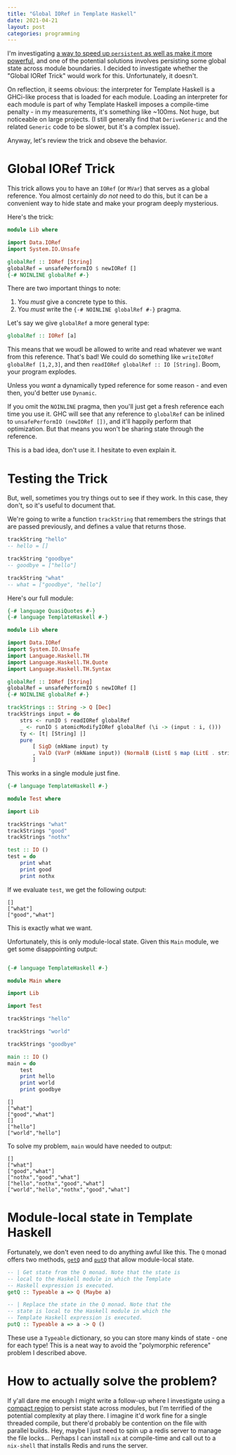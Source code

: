 ```yaml
---
title: "Global IORef in Template Haskell"
date: 2021-04-21
layout: post
categories: programming
---
```


I'm investigating [a way to speed up `persistent` as well as make it more powerful](https://github.com/yesodweb/persistent/issues/1241#issuecomment-824128224), and one of the potential solutions involves persisting some global state across module boundaries.
I decided to investigate whether the "Global IORef Trick" would work for this.
Unfortunately, it doesn't.

On reflection, it seems obvious: the interpreter for Template Haskell is a GHCi-like process that is loaded for each module.
Loading an interpreter for each module is part of why Template Haskell imposes a compile-time penalty - in my measurements, it's something like ~100ms.
Not huge, but noticeable on large projects.
(I still generally find that `DeriveGeneric` and the related `Generic` code to be slower, but it's a complex issue).

Anyway, let's review the trick and obseve the behavior.

# Global IORef Trick

This trick allows you to have an `IORef` (or `MVar`) that serves as a global reference.
You almost certainly *do not* need to do this, but it can be a convenient way to hide  state and make your program deeply mysterious.

Here's the trick:

```haskell
module Lib where

import Data.IORef
import System.IO.Unsafe

globalRef :: IORef [String]
globalRef = unsafePerformIO $ newIORef []
{-# NOINLINE globalRef #-}
```

There are two important things to note:

1. You *must* give a concrete type to this.
2. You *must* write the `{-# NOINLINE globalRef #-}` pragma.

Let's say we give `globalRef` a more general type: 

```haskell
globalRef :: IORef [a]
```

This means that we woudl be allowed to write and read whatever we want from this reference.
That's bad!
We could do something like `writeIORef globalRef [1,2,3]`, and then `readIORef globalRef :: IO [String]`.
Boom, your program explodes.

Unless you *want* a dynamically typed reference for some reason - and even then, you'd better use `Dynamic`.

If you omit the `NOINLINE` pragma, then you'll just get a fresh reference each time you use it.
GHC will see that any reference to `globalRef` can be inlined to `unsafePerformIO (newIORef [])`, and it'll happily perform that optimization.
But that means you won't be sharing state through the reference.

This is a bad idea, don't use it.
I hesitate to even explain it.

# Testing the Trick

But, well, sometimes you try things out to see if they work.
In this case, they don't, so it's useful to document that.

We're going to write a function `trackString` that remembers the strings that are passed previously, and defines a value that returns those.

```haskell
trackString "hello"
-- hello = []

trackString "goodbye"
-- goodbye = ["hello"]

trackString "what"
-- what = ["goodbye", "hello"]
```

Here's our full module:

```haskell
{-# language QuasiQuotes #-}
{-# language TemplateHaskell #-}

module Lib where

import Data.IORef
import System.IO.Unsafe
import Language.Haskell.TH
import Language.Haskell.TH.Quote
import Language.Haskell.TH.Syntax

globalRef :: IORef [String]
globalRef = unsafePerformIO $ newIORef []
{-# NOINLINE globalRef #-}

trackStrings :: String -> Q [Dec]
trackStrings input = do
    strs <- runIO $ readIORef globalRef
    _ <- runIO $ atomicModifyIORef globalRef (\i -> (input : i, ()))
    ty <- [t| [String] |]
    pure
        [ SigD (mkName input) ty
        , ValD (VarP (mkName input)) (NormalB (ListE $ map (LitE . stringL) $ strs)) []
        ]
```

This works in a single module just fine.

```haskell
{-# language TemplateHaskell #-}

module Test where

import Lib

trackStrings "what"
trackStrings "good"
trackStrings "nothx"

test :: IO ()
test = do
    print what
    print good
    print nothx
```

If we evaluate `test`, we get the following output:

```
[]
["what"]
["good","what"]
```

This is exactly what we want.

Unfortunately, this is only module-local state.
Given this `Main` module, we get some disappointing output:

```haskell

{-# language TemplateHaskell #-}

module Main where

import Lib

import Test

trackStrings "hello"

trackStrings "world"

trackStrings "goodbye"

main :: IO ()
main = do
    test
    print hello
    print world
    print goodbye
```

```
[]
["what"]
["good","what"]
[]
["hello"]
["world","hello"]
```

To solve my problem, `main` would have needed to output:

```
[]
["what"]
["good","what"]
["nothx","good","what"]
["hello","nothx","good","what"]
["world","hello","nothx","good","what"]
```

# Module-local state in Template Haskell

Fortunately, we don't even need to do anything awful like this.
The `Q` monad offers two methods, [`getQ`](https://www.stackage.org/haddock/lts-17.9/template-haskell-2.16.0.0/Language-Haskell-TH-Syntax.html#v:getQ) and [`putQ`](https://www.stackage.org/haddock/lts-17.9/template-haskell-2.16.0.0/Language-Haskell-TH-Syntax.html#v:putQ) that allow module-local state.

```haskell
-- | Get state from the Q monad. Note that the state is 
-- local to the Haskell module in which the Template 
-- Haskell expression is executed.
getQ :: Typeable a => Q (Maybe a)

-- | Replace the state in the Q monad. Note that the 
-- state is local to the Haskell module in which the 
-- Template Haskell expression is executed.
putQ :: Typeable a => a -> Q ()
```

These use a `Typeable` dictionary, so you can store many kinds of state - one for each type!
This is a neat way to avoid the "polymorphic reference" problem I described above.

# How to actually solve the problem?

If y'all dare me enough I might write a follow-up where I investigate using a [compact region](https://hackage.haskell.org/package/compact-0.2.0.0/docs/Data-Compact-Serialize.html) to persist state across modules, but I'm terrified of the potential complexity at play there.
I imagine it'd work fine for a single threaded compile, but there'd probably be contention on the file with parallel builds.
Hey, maybe I just need to spin up a redis server to manage the file locks...
Perhaps I can install `nix` at compile-time and call out to a `nix-shell` that installs Redis and runs the server.
